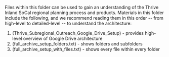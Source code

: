 Files within this folder can be used to gain an understanding of the Thrive Inland SoCal regional planning process and products. Materials in this folder include the following, and we recommend reading them in this order -- from high-level to detailed-level -- to understand the architecture:

1. (Thrive_Subregional_Outreach_Google_Drive_Setup) -  provides high-level overview of Google Drive architecture
2. (full_archive_setup_folders.txt) -  shows folders and subfolders
3. (full_archive_setup_with_files.txt) - shows every file within every folder